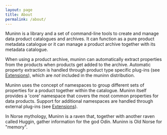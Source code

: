 ```yaml
---
layout: page
title: About
permalink: /about/
---
```


Muninn is a library and a set of command-line tools to create and manage
data product catalogues and archives. It can function as a pure product
metadata catalogue or it can manage a product archive together with its
metadata catalogue.

When using a product archive, muninn can automatically extract properties
from the products when products get added to the archive. Automatic property
extraction is handled through product type specific plug-ins
(see [Extensions](../extensions)), which are *not* included in the muninn
distribution.

Muninn uses the concept of namespaces to group different sets of properties
for a product together within the catalogue. Muninn itself provides a 'core'
namespace that covers the most common properties for data products.
Support for additional namespaces are handled through external plug-ins
(see [Extensions](../extensions)).

In Norse mythology, Muninn is a raven that, together with another raven called
Huggin, gather information for the god Odin. Muninn is Old Norse for "memory".
